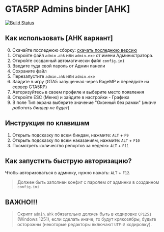 # GTA5RP Admins binder [AHK]
[![Build Status](https://gta5rp.com/images/logo.png)](https://gta5rp.com/)

## Как использовать [AHK вариант]

0. Скачайте последнюю сборку: [скачать последнюю версию](https://github.com/d1d2c0d1/gta5rp-admin-ahk/archive/refs/heads/master.zip)
1. Откройте файл `admin.ahk` или `admin.exe` от имени Администратора.
2. Откройте созданный автоматически файл `config.ini`
3. Введите туда свой пароль от Админ панели
4. Сохраните файл
5. Перезапустите `admin.ahk` или `admin.exe`
6. Зайдите в игру (GTA5 запущенная через RageMP и перейдите на сервер GTA5RP)
7. Авторизуйтесь в своем профиле и выберите место появления
8. Откройте ESC (Меню) и зайдите в настройки - Графика
9. В поле Тип экрана выберите значение "Оконный без рамки" (*иначе работать биндер не будет*)

## Инструкция по клавишам

1. Открыть подсказку по всем биндам, нажмите: `ALT` + `F9`
2. Открыть подсказку по всем наказаниям, нажмите: `ALT` + `F10`
3. Посмотреть количество репортов за неделю: `ALT` + `F11`

## Как запустить быструю авторизацию?

Чтобы авторизоваться в админку, нужно нажать: `ALT` + `F12`.
> Должен быть заполнен конфиг с паролем от админки в созданном `config.ini`

## ВАЖНО!!!

> Скрипт `admin.ahk` обязательно должен быть в кодировке `CP1251` (Windows 1251), если сделать иначе, то будут крякозябры, будьте осторожны (некоторые редакторы включают `UTF-8` кодировку).